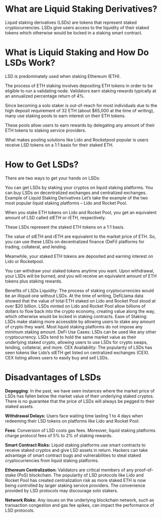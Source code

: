 # What are Liquid Staking Derivatives?

Liquid staking derivatives (LSDs) are tokens that represent staked cryptocurrencies. LSDs give users access to the liquidity of their staked tokens which otherwise would be locked in a staking smart contract. 


# What is Liquid Staking and How Do LSDs Work?
LSD is predominately used when staking Ethereum (ETH). 

The process of ETH staking involves depositing ETH tokens in order to be eligible to run a validating node. Validators earn staking rewards typically at an annualized percentage return of 4%.

Since becoming a solo staker is out-of-reach for most individuals due to the high deposit requirement of 32 ETH (about $65,000 at the time of writing), many use staking pools to earn interest on their ETH tokens.

These pools allow users to earn rewards by delegating any amount of their ETH tokens to staking service providers.

What makes pooling solutions like Lido and Rocketpool popular is users receive LSD tokens on a 1:1 basis for their staked ETH.

# How to Get LSDs?
There are two ways to get your hands on LSDs:

You can get LSDs by staking your cryptos on liquid staking platforms. 
You can buy LSDs on decentralized exchanges and centralized exchanges.
Example of Liquid Staking Derivatives
Let’s take the example of the two most popular liquid staking platforms – Lido and Rocket Pool.

When you stake ETH tokens on Lido and Rocket Pool, you get an equivalent amount of LSD called stETH or rETH, respectively.

These LSDs represent the staked ETH tokens on a 1:1 basis. 

The value of stETH and rETH are equivalent to the market price of ETH. So, you can use these LSDs on decentralized finance (DeFi) platforms for trading, collateral, and lending.

Meanwhile, your staked ETH tokens are deposited and earning interest on Lido or Rocketpool.

You can withdraw your staked tokens anytime you want. Upon withdrawal, your LSDs will be burned, and you will receive an equivalent amount of ETH tokens plus staking rewards.

Benefits of LSDs
Liquidity: The process of staking cryptocurrencies would be an illiquid one without LSDs. At the time of writing, DefiLlama data showed that the value of total ETH staked on Lido and Rocket Pool stood at over $20 billion. LSDs minted on Lido and Rocket Pool allow billions of dollars to flow back into the crypto economy, creating value along the way, which otherwise would be locked in staking contracts.
Ease of Staking: LSDs make staking more accessible by allowing users to stake any amount of crypto they want. Most liquid staking platforms do not impose any minimum staking amount.
DeFi Use Cases: LSDs can be used like any other cryptocurrency. LSDs tend to hold the same market value as their underlying staked crypto, allowing users to use LSDs for crypto swaps, lending, collateral, and more.
CEX Availability: The popularity of LSDs has seen tokens like Lido’s stETH get listed on centralized exchanges (CEX). CEX listing allows users to easily buy and sell LSDs. 

# Disadvantages of LSDs

**Depegging**: In the past, we have seen instances where the market price of LSDs has fallen below the market value of their underlying staked cryptos. There is no guarantee that the price of LSDs will always be pegged to their staked assets.

**Withdrawal Delays:** Users face waiting time lasting 1 to 4 days when redeeming their LSD tokens on platforms like Lido and Rocket Pool.

**Fees**: Conversion of LSD costs gas fees. Moreover, liquid staking platforms charge protocol fees of 5% to 2% of staking rewards. 

**Smart Contract Risks:** Liquid staking platforms use smart contracts to receive staked cryptos and give LSD assets in return. Hackers can take advantage of smart contract bugs and vulnerabilities to steal staked cryptocurrencies from liquid staking platforms.

**Ethereum Centralization:** Validators are critical members of any proof-of-stake (PoS) blockchain. The popularity of LSD protocols like Lido and Rocket Pool has created centralization risk as more staked ETH is now being controlled by larger staking service providers. The convenience provided by LSD protocols may discourage solo stakers.

**Network Risks:** Any issues on the underlying blockchain network, such as transaction congestion and gas fee spikes, can impact the performance of LSD protocols.